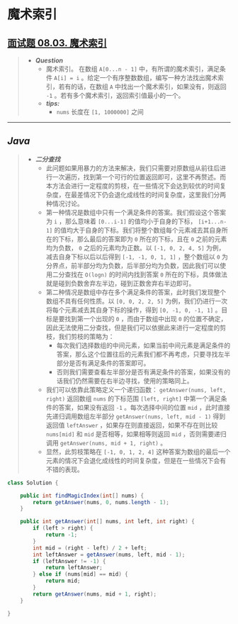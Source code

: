 # 魔术索引

## [面试题 08.03. 魔术索引](https://leetcode.cn/problems/magic-index-lcci/)

> - ***Question***
>   - 魔术索引。 在数组 `A[0...n - 1]` 中，有所谓的魔术索引，满足条件 `A[i] = i` 。给定一个有序整数数组，编写一种方法找出魔术索引，若有的话，在数组 `A` 中找出一个魔术索引，如果没有，则返回 `-1` 。若有多个魔术索引，返回索引值最小的一个。
>   - ***tips:***
>     - `nums` 长度在 `[1, 1000000]` 之间

---

## *Java*

> - ***二分查找***
>   - 此问题如果用暴力的方法来解决，我们只需要对原数组从前往后进行一次遍历，找到第一个可行的位置返回即可，这里不再赘述。而本方法会进行一定程度的剪枝，在一些情况下会达到较优的时间复杂度，在最差情况下仍会退化成线性的时间复杂度，这里我们分两种情况讨论。
>   - 第一种情况是数组中只有一个满足条件的答案。我们假设这个答案为 `i` ，那么意味着 `[0...i-1]` 的值均小于自身的下标， `[i+1...n-1]` 的值均大于自身的下标。我们将整个数组每个元素减去其自身所在的下标，那么最后的答案即为 `0` 所在的下标，且在 `0` 之前的元素均为负数， `0` 之后的元素均为正数。以 `[-1, 0, 2, 4, 5]` 为例，减去自身下标以后以后得到 `[-1, -1, 0, 1, 1]` ，整个数组以 `0` 为分界点，前半部分均为负数，后半部分均为负数，因此我们可以使用二分查找在 `O(log⁡n)` 的时间内找到答案 `0` 所在的下标，具体做法就是碰到负数舍弃左半边，碰到正数舍弃右半边即可。
>   - 第二种情况是数组中存在多个满足条件的答案，此时我们发现整个数组不具有任何性质。以 `[0, 0, 2, 2, 5]` 为例，我们仍进行一次将每个元素减去其自身下标的操作，得到 `[0, -1, 0, -1, 1]` 。目标是要找到第一个出现的 `0` ，而由于数组中出现 `0` 的位置不确定，因此无法使用二分查找，但是我们可以依据此来进行一定程度的剪枝，我们剪枝的策略为：
>     - 每次我们选择数组的中间元素，如果当前中间元素是满足条件的答案，那么这个位置往后的元素我们都不再考虑，只要寻找左半部分是否有满足条件的答案即可。
>     - 否则我们需要查看左半部分是否有满足条件的答案，如果没有的话我们仍然需要在右半边寻找，使用的策略同上。
>   - 我们可以依靠此策略定义一个递归函数： `getAnswer(nums, left, right)` 返回数组 `nums` 的下标范围 `[left, right]` 中第一个满足条件的答案，如果没有返回 `-1` 。每次选择中间的位置 `mid` ，此时直接先递归调用数组左半部分 `getAnswer(nums, left, mid - 1)` 得到返回值 `leftAnswer` ，如果存在则直接返回，如果不存在则比较 `nums[mid]` 和 `mid` 是否相等，如果相等则返回 `mid` ，否则需要递归调用 `getAnswer(nums, mid + 1, right)` 。
>   - 显然，此剪枝策略在 `[-1, 0, 1, 2, 4]` 这种答案为数组的最后一个元素的情况下会退化成线性的时间复杂度，但是在一些情况下会有不错的表现。

```java
class Solution {

    public int findMagicIndex(int[] nums) {
        return getAnswer(nums, 0, nums.length - 1);
    }

    public int getAnswer(int[] nums, int left, int right) {
        if (left > right) {
            return -1;
        }
        int mid = (right - left) / 2 + left;
        int leftAnswer = getAnswer(nums, left, mid - 1);
        if (leftAnswer != -1) {
            return leftAnswer;
        } else if (nums[mid] == mid) {
            return mid;
        }
        return getAnswer(nums, mid + 1, right);
    }

}
```
